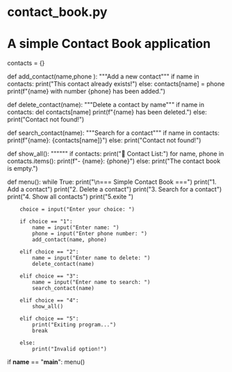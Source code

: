 # contact_book.py
# A simple Contact Book application

contacts = {}

def add_contact(name,phone ):
    """Add a new contact"""
    if name in contacts:
        print("This contact already exists!")
    else:
        contacts[name] = phone
        print(f"{name} with number {phone} has been added.")

def delete_contact(name):
    """Delete a contact by name"""
    if name in contacts:
        del contacts[name]
        print(f"{name} has been deleted.")
    else:
        print("Contact not found!")

def search_contact(name):
    """Search for a contact"""
    if name in contacts:
        print(f"{name}: {contacts[name]}")
    else:
        print("Contact not found!")

def show_all():
    """"""
    if contacts:
        print("📒 Contact List:")
        for name, phone in contacts.items():
            print(f"- {name}: {phone}")
    else:
        print("The contact book is empty.")

def menu():
    while True:
        print("\n=== Simple Contact Book ===")
        print("1. Add a contact")
        print("2. Delete a contact")
        print("3. Search for a contact")
        print("4. Show all contacts")
        print("5.exite ")

        choice = input("Enter your choice: ")

        if choice == "1":
            name = input("Enter name: ")
            phone = input("Enter phone number: ")
            add_contact(name, phone)

        elif choice == "2":
            name = input("Enter name to delete: ")
            delete_contact(name)

        elif choice == "3":
            name = input("Enter name to search: ")
            search_contact(name)

        elif choice == "4":
            show_all()

        elif choice == "5":
            print("Exiting program...")
            break

        else:
            print("Invalid option!")

if __name__ == "__main__":
    menu()
